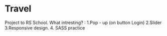 # Travel
Project to RS School.
What intresting? :
1.Pop - up (on button Login)
2.Slider
3.Responsive design.
4. SASS practice
